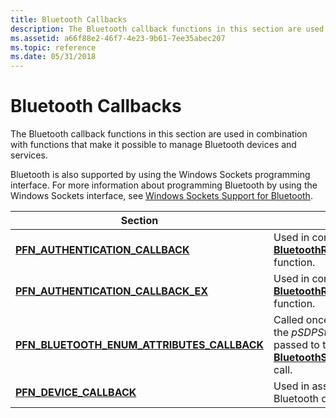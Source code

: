 ```yaml
---
title: Bluetooth Callbacks
description: The Bluetooth callback functions in this section are used in combination with functions that make it possible to manage Bluetooth devices and services.
ms.assetid: a66f88e2-46f7-4e23-9b61-7ee35abec207
ms.topic: reference
ms.date: 05/31/2018
---
```


# Bluetooth Callbacks

The Bluetooth callback functions in this section are used in combination with functions that make it possible to manage Bluetooth devices and services.

Bluetooth is also supported by using the Windows Sockets programming interface. For more information about programming Bluetooth by using the Windows Sockets interface, see [Windows Sockets Support for Bluetooth](windows-sockets-support-for-bluetooth.md).



| Section                                                                                      | Content                                                                                                                                                                  |
|----------------------------------------------------------------------------------------------|--------------------------------------------------------------------------------------------------------------------------------------------------------------------------|
| [**PFN\_AUTHENTICATION\_CALLBACK**](/windows/desktop/api/BluetoothAPIs/nc-bluetoothapis-pfn_authentication_callback)                         | Used in conjunction with the [**BluetoothRegisterForAuthentication**](/windows/desktop/api/BluetoothAPIs/nf-bluetoothapis-bluetoothregisterforauthentication) function.                                                  |
| [**PFN\_AUTHENTICATION\_CALLBACK\_EX**](/windows/desktop/api/BluetoothAPIs/nc-bluetoothapis-pfn_authentication_callback_ex)                  | Used in conjunction with the [**BluetoothRegisterForAuthenticationEx**](/windows/desktop/api/BluetoothAPIs/nf-bluetoothapis-bluetoothregisterforauthenticationex) function.                                              |
| [**PFN\_BLUETOOTH\_ENUM\_ATTRIBUTES\_CALLBACK**](/windows/desktop/api/BluetoothAPIs/nc-bluetoothapis-pfn_bluetooth_enum_attributes_callback) | Called once for each attribute found in the *pSDPStream* parameter that is passed to the [**BluetoothSdpEnumAttributes**](/windows/desktop/api/BluetoothAPIs/nf-bluetoothapis-bluetoothsdpenumattributes) function call. |
| [**PFN\_DEVICE\_CALLBACK**](/windows/desktop/api/BluetoothAPIs/nc-bluetoothapis-pfn_device_callback)                                         | Used in association with selecting Bluetooth devices.                                                                                                                    |



 

 

 




